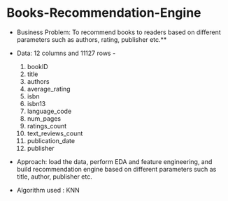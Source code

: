 # Books-Recommendation-Engine
* Business Problem: To recommend books to readers based on different parameters such as authors, rating, publisher etc.**
* Data: 12 columns and 11127 rows - 
    1. bookID	
    2. title	
    3. authors	
    4. average_rating	
    5. isbn	
    6. isbn13	
    7. language_code	  
    8. num_pages	
    9. ratings_count	
    10. text_reviews_count	
    11. publication_date	
    12. publisher

* Approach: load the data, perform EDA and feature engineering, and build recommendation engine based on different parameters such as title, author, publisher etc.
* Algorithm used : KNN
